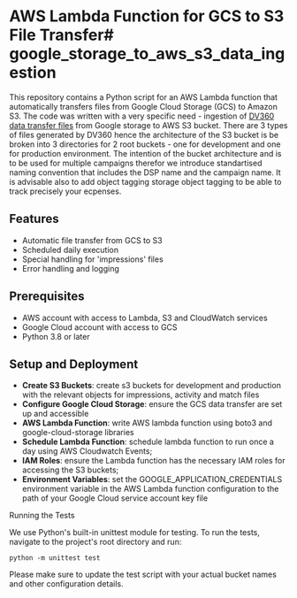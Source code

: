 # AWS Lambda Function for GCS to S3 File Transfer# google_storage_to_aws_s3_data_ingestion

This repository contains a Python script for an AWS Lambda function that automatically transfers files from Google Cloud Storage (GCS) to Amazon S3.
The code was written with a very specific need - ingestion of [DV360 data transfer files](https://developers.google.com/bid-manager/dtv2/overview) from Google storage to AWS S3 bucket.
There are 3 types of files generated by DV360 hence the architecture of the S3 bucket is be broken into 3 directories for 2 root buckets - one for development and one for production environment.
The intention of the bucket architecture and is to be used for multiple campaigns therefor we introduce standartised naming convention that includes the DSP name and the campaign name.
It is advisable also to add object tagging storage object tagging to be able to track precisely your ecpenses.

## Features

- Automatic file transfer from GCS to S3
- Scheduled daily execution
-  Special handling for 'impressions' files
- Error handling and logging
  
## Prerequisites

  - AWS account with access to Lambda, S3 and CloudWatch services
  - Google Cloud account with access to GCS
  - Python 3.8 or later

## Setup and Deployment

-  __Create S3 Buckets__: create s3 buckets for development and production with the relevant objects for impressions, activity and match files
- __Configure Google Cloud Storage__: ensure the GCS data transfer are set up and accessible
- __AWS Lambda Function__: write AWS lambda function using boto3 and google-cloud-storage libraries
- __Schedule Lambda Function__: schedule lambda function to run once a day using AWS Cloudwatch Events;
- __IAM Roles__: ensure the Lambda function has the necessary IAM roles for accessing the S3 buckets;
- __Environment Variables__: set the GOOGLE_APPLICATION_CREDENTIALS environment variable in the AWS Lambda function configuration to the path of your Google Cloud service account key file

Running the Tests

We use Python's built-in unittest module for testing. To run the tests, navigate to the project's root directory and run:

```
python -m unittest test
```
Please make sure to update the test script with your actual bucket names and other configuration details.


